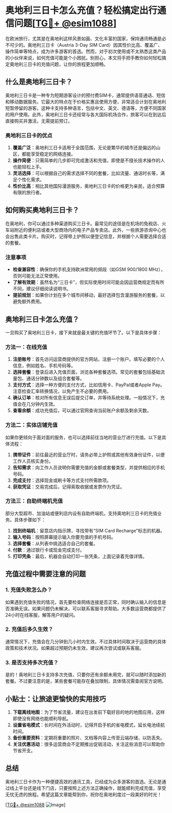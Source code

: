 # 奥地利三日卡怎么充值？轻松搞定出行通信问题[[TG💪+ @esim1088](https://t.me/s/esim1088)]

在欧洲旅行，尤其是在奥地利这样风景如画、文化丰富的国家，保持通讯畅通是必不可少的。奥地利三日卡（Austria 3-Day SIM Card）因其性价比高、覆盖广、操作简单等特点，成为许多游客的首选。然而，对于初次使用或不太熟悉这类产品的小伙伴来说，如何充值可能是个小困扰。别担心，本文将手把手教你如何轻松搞定奥地利三日卡的充值问题，让你的旅程更加顺畅。

## 什么是奥地利三日卡？

奥地利三日卡是一种专为短期游客设计的预付费SIM卡，通常提供语音通话、短信和移动数据服务。它最大的特点在于价格实惠且使用方便，非常适合计划在奥地利短暂停留的游客。这种卡支持多种语言，包括中文、英文、德语等，方便不同国家的用户使用。此外，奥地利三日卡还经常与各大国际机场合作，旅客可以在到达后直接购买并激活，无需提前预订。

### 奥地利三日卡的优点

1. **覆盖广泛**：奥地利三日卡适用于全国范围，无论是繁华的城市还是偏远的山区，都能享受稳定的网络连接。
2. **操作简便**：只需简单的几步即可完成激活和充值，即使是不擅长技术操作的人也能轻松上手。
3. **灵活选择**：可以根据自己的需求选择不同的套餐，比如流量、通话时长等，满足个性化需求。
4. **性价比高**：相比其他国际漫游服务，奥地利三日卡的价格更为亲民，适合预算有限的旅行者。

## 如何购买奥地利三日卡？

在奥地利，你可以通过多种渠道购买三日卡。最常见的途径是在机场的免税店、火车站附近的便利店或者大型商场内的电子产品专卖店。此外，一些旅游咨询中心也会出售此类卡片。购买时，记得带上护照以便登记信息，并根据个人需要选择合适的套餐。

### 注意事项

- **检查兼容性**：确保你的手机支持欧洲常用的频段（如GSM 900/1800 MHz），否则可能无法正常使用。
- **了解有效期**：虽然名为“三日卡”，但实际使用时间可能会因运营商规定而有所不同，建议仔细阅读说明书。
- **提前规划**：如果你计划在多个城市间移动，最好选择包含漫游服务的套餐，以避免额外费用。

## 奥地利三日卡怎么充值？

一旦购买了奥地利三日卡，接下来就是最关键的充值环节了。以下是具体步骤：

### 方法一：在线充值

1. **注册账号**：首先访问运营商提供的官方网站，注册一个账户。填写必要的个人信息，例如姓名、手机号码等。
2. **选择套餐**：登录后进入充值页面，浏览各种套餐选项。常见的套餐包括基础流量包、通话分钟数以及组合套餐等。
3. **支付方式**：选择一种方便的支付方式，比如信用卡、PayPal或者Apple Pay。注意检查汇率转换情况，以免产生不必要的费用。
4. **确认订单**：核对所有信息无误后提交订单，并等待系统处理。一般情况下，充值会在几分钟内生效。
5. **查看余额**：成功充值后，可以通过官网查询当前账户余额及剩余天数。

### 方法二：实体店铺充值

如果你更倾向于面对面的服务，也可以选择前往当地的营业厅进行充值。以下是具体流程：

1. **携带证件**：前往最近的营业厅时，请务必带上护照或其他有效身份证件，以便工作人员核实身份。
2. **告知需求**：向工作人员说明你需要充值的金额或套餐类型，并提供相应的手机号码。
3. **完成支付**：选择现金或刷卡等方式支付所需款项。
4. **获取凭证**：交易完成后，记得索取收据或发票作为凭证。

### 方法三：自助终端机充值

部分大型超市、加油站或便利店内设有自助终端机，支持奥地利三日卡的充值业务。具体步骤如下：

1. **找到终端机**：留意店内指示牌，寻找带有“SIM Card Recharge”标志的机器。
2. **输入号码**：按照屏幕提示输入你要充值的手机号码。
3. **选择套餐**：从列表中挑选适合自己的套餐。
4. **付款**：通过银行卡或现金完成支付。
5. **打印凭条**：最后，机器会自动打印一张凭条，上面记录着充值详情。

## 充值过程中需要注意的问题

### 1. 充值失败怎么办？

如果遇到充值失败的情况，首先要检查网络连接是否正常，同时确认输入的信息是否准确无误。如果问题仍未解决，可以联系客服寻求帮助。大多数运营商都提供了24小时在线客服，解答用户的疑问。

### 2. 充值后多久生效？

通常情况下，充值会在几分钟到几小时内生效。不过具体时间取决于运营商的具体政策和技术状况。如果超过预期仍未生效，建议再次尝试或联系客服。

### 3. 是否支持多次充值？

是的！奥地利三日卡支持多次充值，只要你还有余额未用完，就可以随时添加新的套餐。不过要注意的是，某些套餐可能存在叠加限制，具体情况需查阅官方说明。

## 小贴士：让旅途更愉快的实用技巧

1. **下载离线地图**：为了节省流量，建议在出发前下载好目的地的地图应用，这样即使没有网络也能顺利导航。
2. **设置省电模式**：长时间在外活动时，记得开启手机的省电模式，延长电池续航时间。
3. **备份重要资料**：定期将重要的照片、文档等内容上传至云端存储，以防丢失。
4. **关注优惠活动**：很多运营商会不定期推出促销活动，关注这些消息可以帮助你节省开支。

## 总结

奥地利三日卡作为一种便捷高效的通讯工具，已经成为众多游客的首选。无论是通过线上平台还是线下门店，只要按照上述方法正确操作，就能顺利完成充值，享受无忧无虑的旅程。希望这篇文章能帮到你，祝你在奥地利度过一段美好的时光！

[[TG💪+ @esim1088](https://t.me/s/esim1088) ![Image](https://i.postimg.cc/4NQfJmqS/Snipaste-2025-05-13-00-14-12.png)]